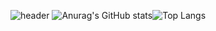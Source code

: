 ![header](https://capsule-render.vercel.app/api?type=waving&color=E31A82&height=200&section=header&text=Shin%20Dong%20Hoon&fontSize=70&fontColor=CF1113&animation=twinkling&fontAlignY=35&stroke=bbdd26&strokeWidth=4)
![Anurag's GitHub stats](https://github-readme-stats.vercel.app/api?username=YesYourShin&show_icons=true&theme=radical)![Top Langs](https://github-readme-stats.vercel.app/api/top-langs/?username=YesYourShin&layout=compact&theme=radical)
